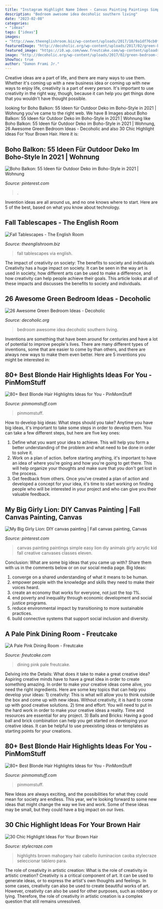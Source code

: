 ```yaml
---
title: "Instagram Highlight Name Ideen - Canvas Painting Paintings Simple Easy Lion Diy Animals Girly Acrylic Kid Fall Creative Canvases Classes Eleven"
description: "Bedroom awesome idea decoholic southern living"
date: "2023-02-08"
categories:
- "ideas"
tags: ["ideas"]
images:
- "http://www.theenglishroom.biz/wp-content/uploads/2017/10/9a1df76cb0fa09c47a597b5ea27fc96e.jpg"
featuredImage: "http://decoholic.org/wp-content/uploads/2017/02/green-bedroom-idea-24.jpg"
featured_image: "https://i0.wp.com/www.freutcake.com/wp-content/uploads/2016/06/Pale-Pink-Dining-Room-1.jpg?fit=1200%2C1800"
image: "http://decoholic.org/wp-content/uploads/2017/02/green-bedroom-idea-24.jpg"
ShowToc: true
author: "Damon Frami Jr."
---
```



Creative ideas are a part of life, and there are many ways to use them. Whether it's coming up with a new business idea or coming up with new ways to enjoy life, creativity is a part of every person. It's important to use creativity in the right way, though, because it can help you get things done that you wouldn't have thought possible.

	

		
looking for Boho Balkon: 55 Ideen für Outdoor Deko im Boho-Style in 2021 | Wohnung you've came to the right web. We have 8 Images about Boho Balkon: 55 Ideen für Outdoor Deko im Boho-Style in 2021 | Wohnung like Boho Balkon: 55 Ideen für Outdoor Deko im Boho-Style in 2021 | Wohnung, 26 Awesome Green Bedroom Ideas - Decoholic and also 30 Chic Highlight Ideas For Your Brown Hair. Here it is:
		
    
## Boho Balkon: 55 Ideen Für Outdoor Deko Im Boho-Style In 2021 | Wohnung

<img loading=lazy src="https://i.pinimg.com/736x/0f/f0/5f/0ff05f2415ba089327fd19fa1b8df5d5.jpg" onerror="this.onerror=null;this.src='https://tse1.mm.bing.net/th?id=OIP.tUsxCC_XJw-nYvtgSZrLqgHaJN&amp;pid=15.1';" alt="Boho Balkon: 55 Ideen für Outdoor Deko im Boho-Style in 2021 | Wohnung">

_Source: pinterest.com_

>. 

	

Invention ideas are all around us, and no one knows where to start. Here are 5 of the best, based on what you know about technology. 

    
## Fall Tablescapes - The English Room

<img loading=lazy src="http://www.theenglishroom.biz/wp-content/uploads/2017/10/9a1df76cb0fa09c47a597b5ea27fc96e.jpg" onerror="this.onerror=null;this.src='https://tse1.mm.bing.net/th?id=OIP.L9pSsJsSGK3CBYTChrA0pgHaLH&amp;pid=15.1';" alt="Fall Tablescapes - The English Room">

_Source: theenglishroom.biz_

>fall tablescapes via english. 

	

The impact of creativity on society: The benefits to society and individuals
Creativity has a huge impact on society. It can be seen in the way art is used in society, how different arts can be used to make a difference, and how creativity can help people achieve their goals. This article looks at all of these impacts and discusses the benefits to society and individuals.

    
## 26 Awesome Green Bedroom Ideas - Decoholic

<img loading=lazy src="http://decoholic.org/wp-content/uploads/2017/02/green-bedroom-idea-24.jpg" onerror="this.onerror=null;this.src='https://tse1.mm.bing.net/th?id=OIP.Uc0kDsbtznNehWX6OxnTIwHaHa&amp;pid=15.1';" alt="26 Awesome Green Bedroom Ideas - Decoholic">

_Source: decoholic.org_

>bedroom awesome idea decoholic southern living. 

	

Inventions are something that have been around for centuries and have a lot of potential to improve people's lives. There are many different types of inventions, some that are easier to come by than others, and there are always new ways to make them even better. Here are 5 inventions you might be interested in: 

    
## 80+ Best Blonde Hair Highlights Ideas For You - PinMomStuff

<img loading=lazy src="https://pinmomstuff.com/wp-content/uploads/2020/10/80-Best-Blonde-Hair-Highlights-Ideas-for-You-62.jpg" onerror="this.onerror=null;this.src='https://tse4.mm.bing.net/th?id=OIP.p9cqLUjfTm7OImk_szFRqwHaJQ&amp;pid=15.1';" alt="80+ Best Blonde Hair Highlights Ideas for You - PinMomStuff">

_Source: pinmomstuff.com_

>pinmomstuff. 

	

How to develop big ideas: What steps should you take?
Anytime you have big ideas, it's important to take some steps in order to develop them. You can take a few different steps, but here are five key ones: 
1. Define what you want your idea to achieve. This will help you form a better understanding of the problem and what need to be done in order to solve it. 
2. Work on a plan of action. before starting anything, it's important to have an idea of where you're going and how you're going to get there. This will help organize your thoughts and make sure that you don't get lost in the process. 
3. Get feedback from others. Once you've created a plan of action and developed a concept for your idea, it's time to start working on finding people who will be interested in your project and who can give you their valuable feedback.

    
## My Big Girly Lion: DIY Canvas Painting | Fall Canvas Painting, Canvas

<img loading=lazy src="https://i.pinimg.com/originals/eb/1c/f5/eb1cf584c298df3875502d6ca55569bd.jpg" onerror="this.onerror=null;this.src='https://tse1.mm.bing.net/th?id=OIP.UAUH7BPIHktBLB8tYlX8pwHaJ4&amp;pid=15.1';" alt="My Big Girly Lion: DIY canvas painting | Fall canvas painting, Canvas">

_Source: pinterest.com_

>canvas painting paintings simple easy lion diy animals girly acrylic kid fall creative canvases classes eleven. 

	

Conclusion: What are some big ideas that you came up with? Share them with us in the comments below or on our social media page.
Big Ideas:
1. converge on a shared understanding of what it means to be human. 
2. empower people with the knowledge and skills they need to make their voices heard. 
3. create an economy that works for everyone, not just the top 1%. 
4. end poverty and inequality through economic development and social justice programs. 
5. reduce environmental impact by transitioning to more sustainable practices. 
6. build connective systems that support social inclusion and diversity. 

    
## A Pale Pink Dining Room - Freutcake

<img loading=lazy src="https://i0.wp.com/www.freutcake.com/wp-content/uploads/2016/06/Pale-Pink-Dining-Room-1.jpg?fit=1200%2C1800" onerror="this.onerror=null;this.src='https://tse4.mm.bing.net/th?id=OIP.F9nfbhVhqvBv_gPQ8PPeCAHaLH&amp;pid=15.1';" alt="A Pale Pink Dining Room - Freutcake">

_Source: freutcake.com_

>dining pink pale freutcake. 

	

Delving into the Details: What does it take to make a great creative idea?
Aspiring creative minds have to have a great idea in order to create something amazing. In order to make your creative ideas come alive, you need the right ingredients. Here are some key topics that can help you develop your ideas: 1) creativity: This is what will allow you to think outside the box and come up with new ideas. Without creativity, it is hard to come up with good creative solutions. 2) time and effort: You will need to put in the hard work in order to make your creative ideas a reality. Time and resources are essential for any project. 3) Balls and Bricks: Having a good ball and brick combination can help you get started on developing your creative ideas. It can be helpful to use preexisting ideas or templates as starting points for your creations.

    
## 80+ Best Blonde Hair Highlights Ideas For You - PinMomStuff

<img loading=lazy src="https://pinmomstuff.com/wp-content/uploads/2020/10/80-Best-Blonde-Hair-Highlights-Ideas-for-You-42.jpg" onerror="this.onerror=null;this.src='https://tse1.mm.bing.net/th?id=OIP.LlEIheN3YGNocWNYJqg08AHaJQ&amp;pid=15.1';" alt="80+ Best Blonde Hair Highlights Ideas for You - PinMomStuff">

_Source: pinmomstuff.com_

>pinmomstuff. 

	

New Ideas are always exciting, and the possibilities for what they could mean for society are endless. This year, we're looking forward to some new ideas that might change the way we live and work. Some of these ideas may be small, but they could have a big impact on our lives.

    
## 30 Chic Highlight Ideas For Your Brown Hair

<img loading=lazy src="https://cdn2.stylecraze.com/wp-content/uploads/2017/02/Mahogany-Highlights.jpg" onerror="this.onerror=null;this.src='https://tse2.mm.bing.net/th?id=OIP.q1kcmpa1QDN5oAb5vrCXrAHaKV&amp;pid=15.1';" alt="30 Chic Highlight Ideas For Your Brown Hair">

_Source: stylecraze.com_

>highlights brown mahogany hair cabello iluminacion caoba stylecraze seleccionar tablero para. 

	

The role of creativity in artistic creation: What is the role of creativity in artistic creation?
Creativity is a critical component of art. It can be used to generate ideas, or to express the artist's own thoughts and feelings. In some cases, creativity can also be used to create beautiful works of art. However, creativity can also be used for other purposes, such as robbery or lying. Therefore, the role of creativity in artistic creation is a complex question that still remains unresolved.

